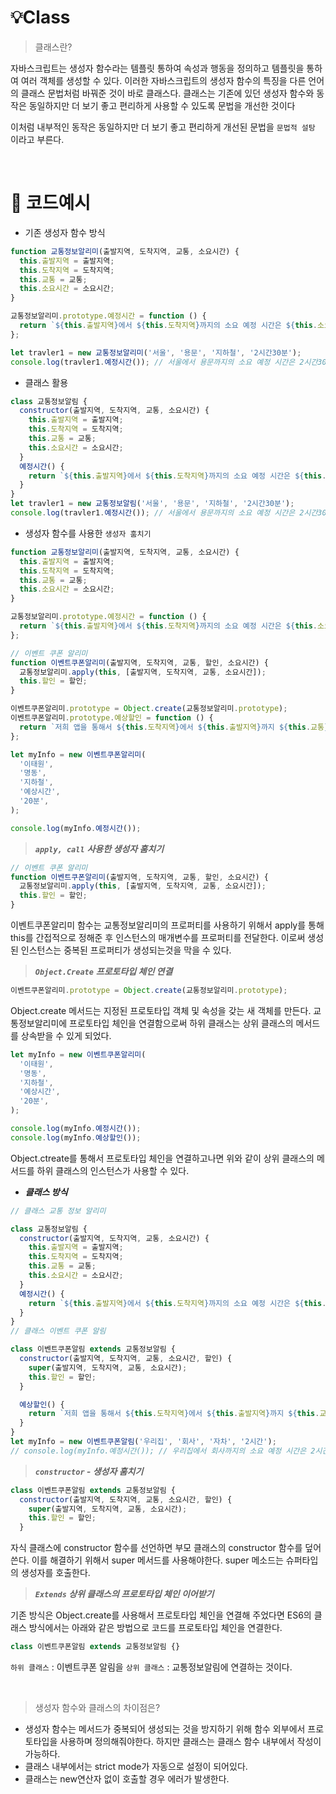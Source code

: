 # 💡Class

> 클래스란?

자바스크립트는 생성자 함수라는 템플릿 통하여 속성과 행동을 정의하고 템플릿을 통하여 여러 객체를 생성할 수 있다. 이러한 자바스크립트의 생성자 함수의 특징을 다른 언어의 클래스 문법처럼 바꿔준 것이 바로 클래스다. 클래스는 기존에 있던 생성자 함수와 동작은 동일하지만 더 보기 좋고 편리하게 사용할 수 있도록 문법을 개선한 것이다

이처럼 내부적인 동작은 동일하지만 더 보기 좋고 편리하게 개선된 문법을 `문법적 설탕` 이라고 부른다.

<br/>

# 🚀 코드예시

- 기존 생성자 함수 방식

```jsx
function 교통정보알리미(출발지역, 도착지역, 교통, 소요시간) {
  this.출발지역 = 출발지역;
  this.도착지역 = 도착지역;
  this.교통 = 교통;
  this.소요시간 = 소요시간;
}

교통정보알리미.prototype.예정시간 = function () {
  return `${this.출발지역}에서 ${this.도착지역}까지의 소요 예정 시간은 ${this.소요시간} 입니다 `;
};

let travler1 = new 교통정보알리미('서울', '용문', '지하철', '2시간30분');
console.log(travler1.예정시간()); // 서울에서 용문까지의 소요 예정 시간은 2시간30분 입니다
```

- 클래스 활용

```jsx
class 교통정보알림 {
  constructor(출발지역, 도착지역, 교통, 소요시간) {
    this.출발지역 = 출발지역;
    this.도착지역 = 도착지역;
    this.교통 = 교통;
    this.소요시간 = 소요시간;
  }
  예정시간() {
    return `${this.출발지역}에서 ${this.도착지역}까지의 소요 예정 시간은 ${this.소요시간} 입니다 `;
  }
}
let travler1 = new 교통정보알림('서울', '용문', '지하철', '2시간30분');
console.log(travler1.예정시간()); // 서울에서 용문까지의 소요 예정 시간은 2시간30분 입니다
```

- 생성자 함수를 사용한 `생성자 훔치기`

```jsx
function 교통정보알리미(출발지역, 도착지역, 교통, 소요시간) {
  this.출발지역 = 출발지역;
  this.도착지역 = 도착지역;
  this.교통 = 교통;
  this.소요시간 = 소요시간;
}

교통정보알리미.prototype.예정시간 = function () {
  return `${this.출발지역}에서 ${this.도착지역}까지의 소요 예정 시간은 ${this.소요시간} 입니다 `;
};

// 이벤트 쿠폰 알리미
function 이벤트쿠폰알리미(출발지역, 도착지역, 교통, 할인, 소요시간) {
  교통정보알리미.apply(this, [출발지역, 도착지역, 교통, 소요시간]);
  this.할인 = 할인;
}

이벤트쿠폰알리미.prototype = Object.create(교통정보알리미.prototype);
이벤트쿠폰알리미.prototype.예상할인 = function () {
  return `저희 앱을 통해서 ${this.도착지역}에서 ${this.출발지역}까지 ${this.교통}을 통해가시면 ${this.할인}할인 이벤트 쿠폰을 드려요`;
};

let myInfo = new 이벤트쿠폰알리미(
  '이태원',
  '명동',
  '지하철',
  '예상시간',
  '20분',
);

console.log(myInfo.예정시간());
```

> **_`apply, call`_** **_사용한 생성자 훔치기_**

```jsx
// 이벤트 쿠폰 알리미
function 이벤트쿠폰알리미(출발지역, 도착지역, 교통, 할인, 소요시간) {
  교통정보알리미.apply(this, [출발지역, 도착지역, 교통, 소요시간]);
  this.할인 = 할인;
}
```

이벤트쿠폰알리미 함수는 교통정보알리미의 프로퍼티를 사용하기 위해서 apply를 통해 this를 간접적으로 정해준 후 인스턴스의 매개변수를 프로퍼티를 전달한다. 이로써 생성된 인스턴스는 중복된 프로퍼티가 생성되는것을 막을 수 있다.

> **_`Object.Create`_** **_프로토타입 체인 연결_**

```jsx
이벤트쿠폰알리미.prototype = Object.create(교통정보알리미.prototype);
```

Object.create 메서드는 지정된 프로토타입 객체 및 속성을 갖는 새 객체를 만든다. 교통정보알리미에 프로토타입 체인을 연결함으로써 하위 클래스는 상위 클래스의 메서드를 상속받을 수 있게 되었다.

```jsx
let myInfo = new 이벤트쿠폰알리미(
  '이태원',
  '명동',
  '지하철',
  '예상시간',
  '20분',
);

console.log(myInfo.예정시간());
console.log(myInfo.예상할인());
```

Object.ctreate를 통해서 프로토타입 체인을 연결하고나면 위와 같이 상위 클래스의 메서드를 하위 클래스의 인스턴스가 사용할 수 있다.

- **_클래스 방식_**

```jsx
// 클래스 교통 정보 알리미

class 교통정보알림 {
  constructor(출발지역, 도착지역, 교통, 소요시간) {
    this.출발지역 = 출발지역;
    this.도착지역 = 도착지역;
    this.교통 = 교통;
    this.소요시간 = 소요시간;
  }
  예정시간() {
    return `${this.출발지역}에서 ${this.도착지역}까지의 소요 예정 시간은 ${this.소요시간} 입니다 `;
  }
}
// 클래스 이벤트 쿠폰 알림

class 이벤트쿠폰알림 extends 교통정보알림 {
  constructor(출발지역, 도착지역, 교통, 소요시간, 할인) {
    super(출발지역, 도착지역, 교통, 소요시간);
    this.할인 = 할인;
  }

  예상할인() {
    return `저희 앱을 통해서 ${this.도착지역}에서 ${this.출발지역}까지 ${this.교통}을 통해가시면 ${this.할인}할인 이벤트 쿠폰을 드려요`;
  }
}
let myInfo = new 이벤트쿠폰알림('우리집', '회사', '자차', '2시간');
// console.log(myInfo.예정시간()); // 우리집에서 회사까지의 소요 예정 시간은 2시간 입니다
```

> **_`constructor` - 생성자 훔치기_**

```jsx
class 이벤트쿠폰알림 extends 교통정보알림 {
  constructor(출발지역, 도착지역, 교통, 소요시간, 할인) {
    super(출발지역, 도착지역, 교통, 소요시간);
    this.할인 = 할인;
  }
```

자식 클래스에 constructor 함수를 선언하면 부모 클래스의 constructor 함수를 덮어쓴다. 이를 해결하기 위해서 super 메서드를 사용해야한다. super 메소드는 슈퍼타입의 생성자를 호출한다.

> **_`Extends` 상위 클래스의 프로토타입 체인 이어받기_**

기존 방식은 Object.create를 사용해서 프로토타입 체인을 연결해 주었다면 ES6의 클래스 방식에서는 아래와 같은 방법으로 코드를 프로토타입 체인을 연결한다.

```jsx
class 이벤트쿠폰알림 extends 교통정보알림 {}
```

`하위 클래스` : 이벤트쿠폰 알림을 `상위 클래스` : 교통정보알림에 연결하는 것이다.

<br/>

> 생성자 함수와 클래스의 차이점은?

- 생성자 함수는 메서드가 중복되어 생성되는 것을 방지하기 위해 함수 외부에서 프로토타입을 사용하며 정의해줘야한다. 하지만 클래스는 클래스 함수 내부에서 작성이 가능하다.
- 클래스 내부에서는 strict mode가 자동으로 설정이 되어있다.
- 클래스는 new연산자 없이 호출할 경우 에러가 발생한다.
